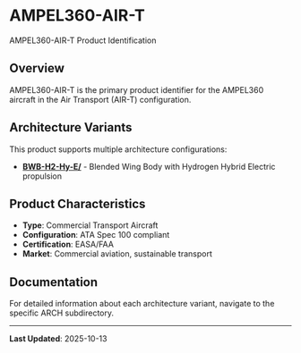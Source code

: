 # AMPEL360-AIR-T

AMPEL360-AIR-T Product Identification

## Overview

AMPEL360-AIR-T is the primary product identifier for the AMPEL360 aircraft in the Air Transport (AIR-T) configuration.

## Architecture Variants

This product supports multiple architecture configurations:

- **[BWB-H2-Hy-E/](./ARCH/BWB-H2-Hy-E/)** - Blended Wing Body with Hydrogen Hybrid Electric propulsion

## Product Characteristics

- **Type**: Commercial Transport Aircraft
- **Configuration**: ATA Spec 100 compliant
- **Certification**: EASA/FAA
- **Market**: Commercial aviation, sustainable transport

## Documentation

For detailed information about each architecture variant, navigate to the specific ARCH subdirectory.

---

**Last Updated**: 2025-10-13
